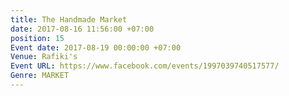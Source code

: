 ```yaml
---
title: The Handmade Market
date: 2017-08-16 11:56:00 +07:00
position: 15
Event date: 2017-08-19 00:00:00 +07:00
Venue: Rafiki's
Event URL: https://www.facebook.com/events/1997039740517577/
Genre: MARKET
---
```


